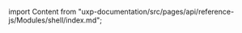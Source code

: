 
import Content from "uxp-documentation/src/pages/api/reference-js/Modules/shell/index.md";

<Content query="product=xd"/>
